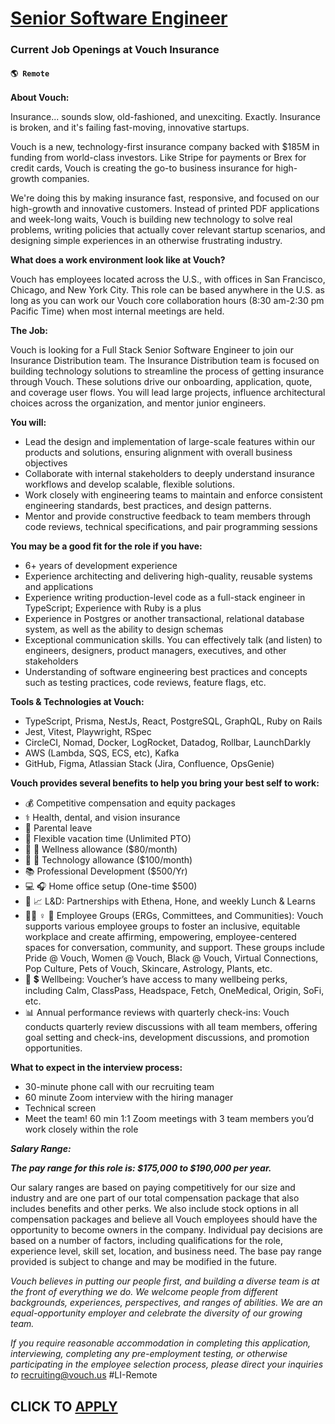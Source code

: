 # [Senior Software Engineer](https://www.remotewlb.com/apply/senior-software-engineer-126353)  
### Current Job Openings at Vouch Insurance  
#### `🌎 Remote`  

**About Vouch:**

Insurance... sounds slow, old-fashioned, and unexciting. Exactly. Insurance is broken, and it's failing fast-moving, innovative startups.

Vouch is a new, technology-first insurance company backed with $185M in funding from world-class investors. Like Stripe for payments or Brex for credit cards, Vouch is creating the go-to business insurance for high-growth companies.

We're doing this by making insurance fast, responsive, and focused on our high-growth and innovative customers. Instead of printed PDF applications and week-long waits, Vouch is building new technology to solve real problems, writing policies that actually cover relevant startup scenarios, and designing simple experiences in an otherwise frustrating industry.

**What does a work environment look like at Vouch?**

Vouch has employees located across the U.S., with offices in San Francisco, Chicago, and New York City. This role can be based anywhere in the U.S. as long as you can work our Vouch core collaboration hours (8:30 am-2:30 pm Pacific Time) when most internal meetings are held.

**The Job:**

Vouch is looking for a Full Stack Senior Software Engineer to join our Insurance Distribution team. The Insurance Distribution team is focused on building technology solutions to streamline the process of getting insurance through Vouch. These solutions drive our onboarding, application, quote, and coverage user flows. You will lead large projects, influence architectural choices across the organization, and mentor junior engineers.

**You will:**

  * Lead the design and implementation of large-scale features within our products and solutions, ensuring alignment with overall business objectives
  * Collaborate with internal stakeholders to deeply understand insurance workflows and develop scalable, flexible solutions.
  * Work closely with engineering teams to maintain and enforce consistent engineering standards, best practices, and design patterns.
  * Mentor and provide constructive feedback to team members through code reviews, technical specifications, and pair programming sessions

**You may be a good fit for the role if you have:**

  * 6+ years of development experience
  * Experience architecting and delivering high-quality, reusable systems and applications
  * Experience writing production-level code as a full-stack engineer in TypeScript; Experience with Ruby is a plus
  * Experience in Postgres or another transactional, relational database system, as well as the ability to design schemas
  * Exceptional communication skills. You can effectively talk (and listen) to engineers, designers, product managers, executives, and other stakeholders
  * Understanding of software engineering best practices and concepts such as testing practices, code reviews, feature flags, etc.

**Tools & Technologies at Vouch:**

  * TypeScript, Prisma, NestJs, React, PostgreSQL, GraphQL, Ruby on Rails
  * Jest, Vitest, Playwright, RSpec
  * CircleCI, Nomad, Docker, LogRocket, Datadog, Rollbar, LaunchDarkly
  * AWS (Lambda, SQS, ECS, etc), Kafka
  * GitHub, Figma, Atlassian Stack (Jira, Confluence, OpsGenie)

**Vouch provides several benefits to help you bring your best self to work:**

  * 💰 Competitive compensation and equity packages
  * ⚕️ Health, dental, and vision insurance
  * 👶 Parental leave
  * 🌴 Flexible vacation time (Unlimited PTO)
  * 🎨 🧠 Wellness allowance ($80/month)
  * 📲 🛜 Technology allowance ($100/month)
  * 📚 Professional Development ($500/Yr)
  * 💻 🎧 Home office setup (One-time $500)
  * 🏫 📈 L&D: Partnerships with Ethena, Hone, and weekly Lunch & Learns
  * 🏳️‍🌈 ♀️ 🤝 Employee Groups (ERGs, Committees, and Communities): Vouch supports various employee groups to foster an inclusive, equitable workplace and create affirming, empowering, employee-centered spaces for conversation, community, and support. These groups include Pride @ Vouch, Women @ Vouch, Black @ Vouch, Virtual Connections, Pop Culture, Pets of Vouch, Skincare, Astrology, Plants, etc.
  * 🧘 💲 Wellbeing: Voucher’s have access to many wellbeing perks, including Calm, ClassPass, Headspace, Fetch, OneMedical, Origin, SoFi, etc.
  * 📊 Annual performance reviews with quarterly check-ins: Vouch conducts quarterly review discussions with all team members, offering goal setting and check-ins, development discussions, and promotion opportunities.

**What to expect in the interview process:**

  * 30-minute phone call with our recruiting team
  * 60 minute Zoom interview with the hiring manager
  * Technical screen
  * Meet the team! 60 min 1:1 Zoom meetings with 3 team members you’d work closely within the role

**_Salary Range:_**

**_The pay range for this role is: $175,000 to $190,000 per year._**

Our salary ranges are based on paying competitively for our size and industry and are one part of our total compensation package that also includes benefits and other perks. We also include stock options in all compensation packages and believe all Vouch employees should have the opportunity to become owners in the company. Individual pay decisions are based on a number of factors, including qualifications for the role, experience level, skill set, location, and business need. The base pay range provided is subject to change and may be modified in the future.

_Vouch believes in putting our people first, and building a diverse team is at the front of everything we do. We welcome people from different backgrounds, experiences, perspectives, and ranges of abilities. We are an equal-opportunity employer and celebrate the diversity of our growing team._

_If you require reasonable accommodation in completing this application, interviewing, completing any pre-employment testing, or otherwise participating in the employee selection process, please direct your inquiries to_ recruiting@vouch.us #LI-Remote

  
## CLICK TO [APPLY](https://www.remotewlb.com/apply/senior-software-engineer-126353)

